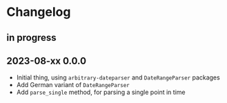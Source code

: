 # Changelog


## in progress


## 2023-08-xx 0.0.0
- Initial thing, using `arbitrary-dateparser` and `DateRangeParser` packages
- Add German variant of `DateRangeParser`
- Add `parse_single` method, for parsing a single point in time
